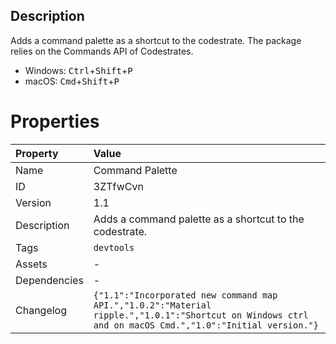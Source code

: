 <h2>Description</h2><p>Adds a command palette as a shortcut to the codestrate. The package relies on the Commands API of Codestrates.</p>
<ul>
	<li>Windows: <kbd>Ctrl</kbd>+<kbd>Shift</kbd>+<kbd>P</kbd></li>
	<li>macOS: <kbd>Cmd</kbd>+<kbd>Shift</kbd>+<kbd>P</kbd></li>
</ul>

# Properties

| Property | Value |
| :--- | :--- |
| Name | Command Palette |
| ID | 3ZTfwCvn |
| Version | 1.1 |
| Description | Adds a command palette as a shortcut to the codestrate. |
| Tags | `devtools` |
| Assets | - |
| Dependencies | - |
| Changelog | `{"1.1":"Incorporated new command map API.","1.0.2":"Material ripple.","1.0.1":"Shortcut on Windows ctrl and on macOS Cmd.","1.0":"Initial version."}` |